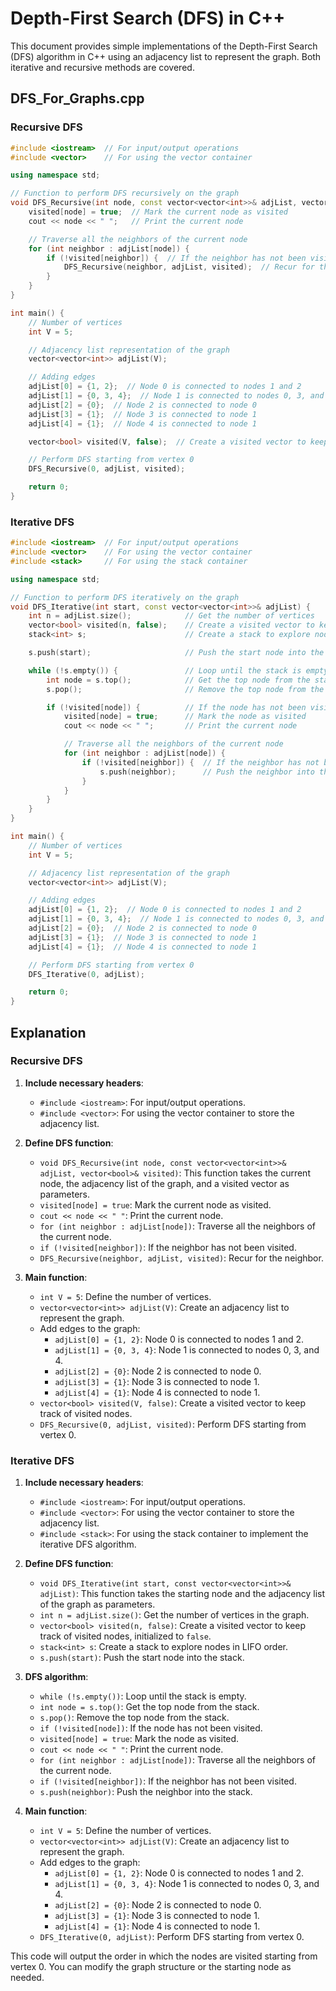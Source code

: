 
# Depth-First Search (DFS) in C++

This document provides simple implementations of the Depth-First Search (DFS) algorithm in C++ using an adjacency list to represent the graph. Both iterative and recursive methods are covered.

## DFS_For_Graphs.cpp

### Recursive DFS

```cpp
#include <iostream>  // For input/output operations
#include <vector>    // For using the vector container

using namespace std;

// Function to perform DFS recursively on the graph
void DFS_Recursive(int node, const vector<vector<int>>& adjList, vector<bool>& visited) {
    visited[node] = true;  // Mark the current node as visited
    cout << node << " ";   // Print the current node

    // Traverse all the neighbors of the current node
    for (int neighbor : adjList[node]) {
        if (!visited[neighbor]) {  // If the neighbor has not been visited
            DFS_Recursive(neighbor, adjList, visited);  // Recur for the neighbor
        }
    }
}

int main() {
    // Number of vertices
    int V = 5;

    // Adjacency list representation of the graph
    vector<vector<int>> adjList(V);

    // Adding edges
    adjList[0] = {1, 2};  // Node 0 is connected to nodes 1 and 2
    adjList[1] = {0, 3, 4};  // Node 1 is connected to nodes 0, 3, and 4
    adjList[2] = {0};  // Node 2 is connected to node 0
    adjList[3] = {1};  // Node 3 is connected to node 1
    adjList[4] = {1};  // Node 4 is connected to node 1

    vector<bool> visited(V, false);  // Create a visited vector to keep track of visited nodes

    // Perform DFS starting from vertex 0
    DFS_Recursive(0, adjList, visited);

    return 0;
}
```

### Iterative DFS

```cpp
#include <iostream>  // For input/output operations
#include <vector>    // For using the vector container
#include <stack>     // For using the stack container

using namespace std;

// Function to perform DFS iteratively on the graph
void DFS_Iterative(int start, const vector<vector<int>>& adjList) {
    int n = adjList.size();            // Get the number of vertices
    vector<bool> visited(n, false);    // Create a visited vector to keep track of visited nodes
    stack<int> s;                      // Create a stack to explore nodes in LIFO order

    s.push(start);                     // Push the start node into the stack

    while (!s.empty()) {               // Loop until the stack is empty
        int node = s.top();            // Get the top node from the stack
        s.pop();                       // Remove the top node from the stack

        if (!visited[node]) {          // If the node has not been visited
            visited[node] = true;      // Mark the node as visited
            cout << node << " ";       // Print the current node

            // Traverse all the neighbors of the current node
            for (int neighbor : adjList[node]) {
                if (!visited[neighbor]) {  // If the neighbor has not been visited
                    s.push(neighbor);      // Push the neighbor into the stack
                }
            }
        }
    }
}

int main() {
    // Number of vertices
    int V = 5;

    // Adjacency list representation of the graph
    vector<vector<int>> adjList(V);

    // Adding edges
    adjList[0] = {1, 2};  // Node 0 is connected to nodes 1 and 2
    adjList[1] = {0, 3, 4};  // Node 1 is connected to nodes 0, 3, and 4
    adjList[2] = {0};  // Node 2 is connected to node 0
    adjList[3] = {1};  // Node 3 is connected to node 1
    adjList[4] = {1};  // Node 4 is connected to node 1

    // Perform DFS starting from vertex 0
    DFS_Iterative(0, adjList);

    return 0;
}
```

## Explanation

### Recursive DFS

1. **Include necessary headers**: 
   - `#include <iostream>`: For input/output operations.
   - `#include <vector>`: For using the vector container to store the adjacency list.

2. **Define DFS function**:
   - `void DFS_Recursive(int node, const vector<vector<int>>& adjList, vector<bool>& visited)`: This function takes the current node, the adjacency list of the graph, and a visited vector as parameters.
   - `visited[node] = true`: Mark the current node as visited.
   - `cout << node << " "`: Print the current node.
   - `for (int neighbor : adjList[node])`: Traverse all the neighbors of the current node.
   - `if (!visited[neighbor])`: If the neighbor has not been visited.
   - `DFS_Recursive(neighbor, adjList, visited)`: Recur for the neighbor.

3. **Main function**:
   - `int V = 5`: Define the number of vertices.
   - `vector<vector<int>> adjList(V)`: Create an adjacency list to represent the graph.
   - Add edges to the graph:
     - `adjList[0] = {1, 2}`: Node 0 is connected to nodes 1 and 2.
     - `adjList[1] = {0, 3, 4}`: Node 1 is connected to nodes 0, 3, and 4.
     - `adjList[2] = {0}`: Node 2 is connected to node 0.
     - `adjList[3] = {1}`: Node 3 is connected to node 1.
     - `adjList[4] = {1}`: Node 4 is connected to node 1.
   - `vector<bool> visited(V, false)`: Create a visited vector to keep track of visited nodes.
   - `DFS_Recursive(0, adjList, visited)`: Perform DFS starting from vertex 0.

### Iterative DFS

1. **Include necessary headers**: 
   - `#include <iostream>`: For input/output operations.
   - `#include <vector>`: For using the vector container to store the adjacency list.
   - `#include <stack>`: For using the stack container to implement the iterative DFS algorithm.

2. **Define DFS function**:
   - `void DFS_Iterative(int start, const vector<vector<int>>& adjList)`: This function takes the starting node and the adjacency list of the graph as parameters.
   - `int n = adjList.size()`: Get the number of vertices in the graph.
   - `vector<bool> visited(n, false)`: Create a visited vector to keep track of visited nodes, initialized to `false`.
   - `stack<int> s`: Create a stack to explore nodes in LIFO order.
   - `s.push(start)`: Push the start node into the stack.

3. **DFS algorithm**:
   - `while (!s.empty())`: Loop until the stack is empty.
   - `int node = s.top()`: Get the top node from the stack.
   - `s.pop()`: Remove the top node from the stack.
   - `if (!visited[node])`: If the node has not been visited.
   - `visited[node] = true`: Mark the node as visited.
   - `cout << node << " "`: Print the current node.
   - `for (int neighbor : adjList[node])`: Traverse all the neighbors of the current node.
   - `if (!visited[neighbor])`: If the neighbor has not been visited.
   - `s.push(neighbor)`: Push the neighbor into the stack.

4. **Main function**:
   - `int V = 5`: Define the number of vertices.
   - `vector<vector<int>> adjList(V)`: Create an adjacency list to represent the graph.
   - Add edges to the graph:
     - `adjList[0] = {1, 2}`: Node 0 is connected to nodes 1 and 2.
     - `adjList[1] = {0, 3, 4}`: Node 1 is connected to nodes 0, 3, and 4.
     - `adjList[2] = {0}`: Node 2 is connected to node 0.
     - `adjList[3] = {1}`: Node 3 is connected to node 1.
     - `adjList[4] = {1}`: Node 4 is connected to node 1.
   - `DFS_Iterative(0, adjList)`: Perform DFS starting from vertex 0.

This code will output the order in which the nodes are visited starting from vertex 0. You can modify the graph structure or the starting node as needed.
